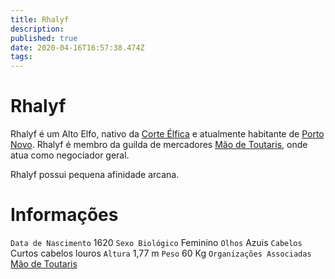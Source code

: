 ```yaml
---
title: Rhalyf
description: 
published: true
date: 2020-04-16T16:57:38.474Z
tags: 
---
```


# Rhalyf
Rhalyf é um Alto Elfo, nativo da [Corte Élfica](http://localhost/en/faccoes/nacoes/corte-elfica) e atualmente habitante de [Porto Novo](http://localhost/en/lugares/plano-material/drafeon/sudeste-de-drafeon/porto-novo). Rhalyf é membro da guilda de mercadores [Mão de Toutaris](http://localhost/en/faccoes/faccoes-independentes/mao-de-toutaris), onde atua como negociador geral.

Rhalyf possui pequena afinidade arcana.

# Informações
`Data de Nascimento` 1620 
`Sexo Biológico` Feminino
`Olhos` Azuis
`Cabelos` Curtos cabelos louros
`Altura` 1,77 m
`Peso` 60 Kg
`Organizações Associadas` [Mão de Toutaris](http://localhost/en/faccoes/faccoes-independentes/mao-de-toutaris)
